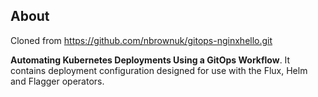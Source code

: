 ## About

Cloned from https://github.com/nbrownuk/gitops-nginxhello.git 

 **Automating Kubernetes Deployments Using a GitOps Workflow**. 
It contains deployment configuration designed for use with the Flux, Helm and Flagger operators.
